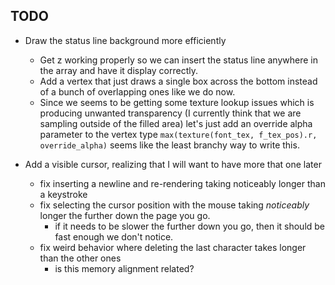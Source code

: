 ## TODO

* Draw the status line background more efficiently
  * Get z working properly so we can insert the status line anywhere in the array and have it display correctly.
  * Add a vertex that just draws a single box across the bottom instead of a bunch of overlapping ones like we do now.
  * Since we seems to be getting some texture lookup issues which is producing unwanted transparency
  (I currently think that we are sampling outside of the filled area) let's just add an override alpha parameter to the vertex type
  `max(texture(font_tex, f_tex_pos).r, override_alpha)` seems like the least branchy way to write this.

* Add a visible cursor, realizing that I will want to have more that one later
  * fix inserting a newline and re-rendering taking noticeably longer than a keystroke
  * fix selecting the cursor position with the mouse taking *noticeably* longer the further down the page you go.
    * if it needs to be slower the further down you go, then it should be fast enough we don't notice.
  * fix weird behavior where deleting the last character takes longer than the other ones
      * is this memory alignment related?
